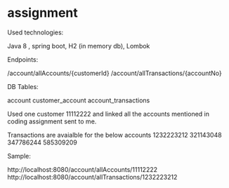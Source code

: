 # assignment

Used technologies:

Java 8 , spring boot, H2 (in memory db), Lombok

Endpoints:

/account/allAccounts/{customerId}
/account/allTransactions/{accountNo}

DB Tables:

account
customer_account
account_transactions

Used one customer 11112222 and linked all the accounts mentioned in coding assignment sent to me.

Transactions are avaialble for the below accounts
1232223212
321143048
347786244
585309209

Sample:

http://localhost:8080/account/allAccounts/11112222
http://localhost:8080/account/allTransactions/1232223212
